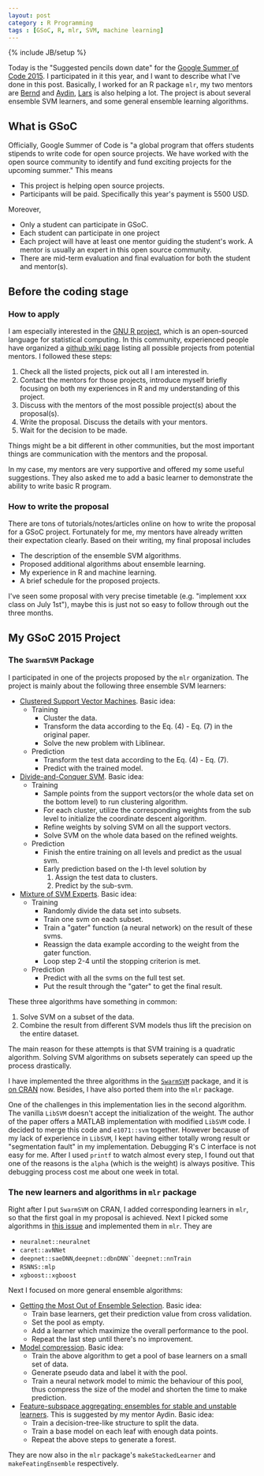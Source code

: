 ```yaml
---
layout: post
category : R Programming
tags : [GSoC, R, mlr, SVM, machine learning]
---
```

{% include JB/setup %}

Today is the "Suggested pencils down date" for the [Google Summer of Code 2015](https://www.google-melange.com/gsoc/homepage/google/gsoc2015). I participated in it this year, and I want to describe what I've done in this post. Basically, I worked for an R package `mlr`, my two mentors are [Bernd](https://github.com/berndbischl) and [Aydin](https://github.com/aydindemircioglu), [Lars](https://github.com/larskotthoff) is also helping a lot. The project is about several ensemble SVM learners, and some general ensemble learning algorithms.

## What is GSoC

Officially, Google Summer of Code is "a global program that offers students stipends to write code for open source projects. We have worked with the open source community to identify and fund exciting projects for the upcoming summer." This means 

- This project is helping open source projects.
- Participants will be paid. Specifically this year's payment is 5500 USD.

Moreover,

- Only a student can participate in GSoC.
- Each student can participate in one project
- Each project will have at least one mentor guiding the student's work. A mentor is usually an expert in this open source community.
- There are mid-term evaluation and final evaluation for both the student and mentor(s).

## Before the coding stage

### How to apply

I am especially interested in the [GNU R project](https://www.r-project.org/), which is an open-sourced language for statistical computing. In this community, experienced people have organized a [github wiki page](https://github.com/rstats-gsoc/gsoc2015/wiki/table-of-proposed-coding-projects) listing all possible projects from potential mentors. I followed these steps:

1. Check all the listed projects, pick out all I am interested in.
2. Contact the mentors for those projects, introduce myself briefly focusing on both my experiences in R and my understanding of this project.
3. Discuss with the mentors of the most possible project(s) about the proposal(s).
4. Write the proposal. Discuss the details with your mentors.
5. Wait for the decision to be made.

Things might be a bit different in other communities, but the most important things are communication with the mentors and the proposal. 

In my case, my mentors are very supportive and offered my some useful suggestions. They also asked me to add a basic learner to demonstrate the ability to write basic R program.

### How to write the proposal

There are tons of tutorials/notes/articles online on how to write the proposal for a GSoC project. Fortunately for me, my mentors have already written their expectation clearly. Based on their writing, my final proposal includes

- The description of the ensemble SVM algorithms.
- Proposed additional algorithms about ensemble learning.
- My experience in R and machine learning.
- A brief schedule for the proposed projects.

I've seen some proposal with very precise timetable (e.g. "implement xxx class on July 1st"), maybe this is just not so easy to follow through out the three months.

## My GSoC 2015 Project

###  The `SwarmSVM` Package

I participated in one of the projects proposed by the `mlr` organization. The project is mainly about the following three ensemble SVM learners:

- [Clustered Support Vector Machines](http://jmlr.org/proceedings/papers/v31/gu13b.html). Basic idea:
  - Training
    - Cluster the data.
    - Transform the data according to the Eq. (4) - Eq. (7) in the original paper.
    - Solve the new problem with Liblinear.
  - Prediction
    - Transform the test data according to the Eq. (4) - Eq. (7).
    - Predict with the trained model.
- [Divide-and-Conquer SVM](http://arxiv.org/abs/1311.0914). Basic idea:
  - Training
    - Sample points from the support vectors(or the whole data set on the bottom level) to run clustering algorithm.
    - For each cluster, utilize the corresponding weights from the sub level to initialize the coordinate descent algorithm.
    - Refine weights by solving SVM on all the support vectors.
    - Solve SVM on the whole data based on the refined weights.
  - Prediction
    - Finish the entire training on all levels and predict as the usual svm.
    - Early prediction based on the l-th level solution by 
      1. Assign the test data to clusters.
      2. Predict by the sub-svm.
- [Mixture of SVM Experts](http://dl.acm.org/citation.cfm?id=638957). Basic idea:
  - Training
    - Randomly divide the data set into subsets.
    - Train one svm on each subset.
    - Train a "gater" function (a neural network) on the result of these svms.
    - Reassign the data example according to the weight from the gater function.
    - Loop step 2-4 until the stopping criterion is met.
  - Prediction
    - Predict with all the svms on the full test set.
    - Put the result through the "gater" to get the final result.

These three algorithms have something in common:

1. Solve SVM on a subset of the data.
2. Combine the result from different SVM models thus lift the precision on the entire dataset.

The main reason for these attempts is that SVM training is a quadratic algorithm. Solving SVM algorithms on subsets seperately can speed up the process drastically. 

I have implemented the three algorithms in the [`SwarmSVM`](https://github.com/hetong007/SwarmSVM) package, and it is [on CRAN](https://cran.rstudio.com/web/packages/SwarmSVM/index.html) now. Besides, I have also ported them into the `mlr` package.

One of the challenges in this implementation lies in the second algorithm. The vanilla `LibSVM` doesn't accept the initialization of the weight. The author of the paper offers a MATLAB implementation with modified `LibSVM` code. I decided to merge this code and `e1071::svm` together. However because of my lack of experience in `LibSVM`, I kept having either totally wrong result or "segmentation fault" in my implementation. Debugging R's C interface is not easy for me. After I used `printf` to watch almost every step, I found out that one of the reasons is the `alpha` (which is the weight) is always positive. This debugging process cost me about one week in total.

### The new learners and algorithms in `mlr` package

Right after I put `SwarmSVM` on CRAN, I added corresponding learners in `mlr`, so that the first goal in my proposal is achieved. Next I picked some algorithms in [this issue](https://github.com/mlr-org/mlr/issues/257) and implemented them in `mlr`. They are

- `neuralnet::neuralnet`
- `caret::avNNet`
- `deepnet::saeDNN`,`deepnet::dbnDNN``deepnet::nnTrain`
- `RSNNS::mlp`
- `xgboost::xgboost`

Next I focused on more general ensemble algorithms: 

- [Getting the Most Out of Ensemble Selection](http://ieeexplore.ieee.org/xpl/login.jsp?reload=true&tp=&arnumber=4053111). Basic idea:
  - Train base learners, get their prediction value from cross validation.
  - Set the pool as empty.
  - Add a learner which maximize the overall performance to the pool.
  - Repeat the last step until there's no improvement.
- [Model compression](http://dl.acm.org/citation.cfm?id=1150464). Basic idea:
  - Train the above algorithm to get a pool of base learners on a small set of data.
  - Generate pseudo data and label it with the pool.
  - Train a neural network model to mimic the behaviour of this pool, thus compress the size of the model and shorten the time to make prediction.
- [Feature-subspace aggregating: ensembles for stable and unstable learners](http://link.springer.com/article/10.1007%2Fs10994-010-5224-5). This is suggested by my mentor Aydin. Basic idea:
  - Train a decision-tree-like structure to split the data.
  - Train a base model on each leaf with enough data points.
  - Repeat the above steps to generate a forest.

They are now also in the `mlr` package's `makeStackedLearner` and `makeFeatingEnsemble` respectively.



  











